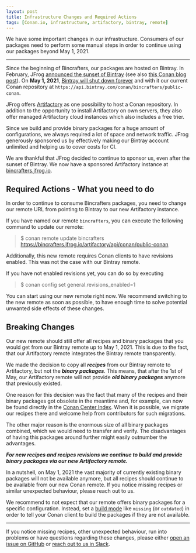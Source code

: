 ```yaml
---
layout: post
title: Infrastructure Changes and Required Actions
tags: [Conan.io, infrastructure, artifactory, bintray, remote]
---
```


We have some important changes in our infrastructure. Consumers of our packages need to perform some manual steps in order to continue using our packages beyond May 1, 2021.

---

Since the beginning of Bincrafters, our packages are hosted on Bintray. In February, JFrog [announced the sunset of Bintray](https://blog.conan.io/2021/02/05/JFrog-announces-sunset-bintray.html) (see also [this Conan blog post](https://blog.conan.io/2021/02/05/JFrog-announces-sunset-bintray.html)). On **May 1, 2021**, [Bintray will shut down forever](https://blog.conan.io/2021/03/31/Bintray-sunset-timeline.html) and with it our current Conan repository at `https://api.bintray.com/conan/bincrafters/public-conan`.

JFrog offers [Artifactory](https://jfrog.com/artifactory/) as one possibility to host a Conan repository. In addition to the opportunity to install Artifactory on own servers, they also offer managed Artifactory cloud instances which also includes a free trier.

Since we build and provide binary packages for a huge amount of configurations, we always required a lot of space and network traffic. JFrog generously sponsored us by effectively making our Bintray account unlimited and helping us to cover costs for CI.

We are thankful that JFrog decided to continue to sponsor us, even after the sunset of Bintray. We now have a sponsored Artifactory instance at [bincrafters.jfrog.io](https://bincrafters.jfrog.io).


## Required Actions - What you need to do

In order to continue to consume Bincrafters packages, you need to change our remote URL from pointing to Bintray to our new Artifactory instance.

If you have named our remote `bincrafters`, you can execute the following command to update our remote:

> $ conan remote update bincrafters https://bincrafters.jfrog.io/artifactory/api/conan/public-conan


Additionally, this new remote requires Conan clients to have revisions enabled. This was not the case with our Bintray remote.

If you have not enabled revisions yet, you can do so by executing

> $ conan config set general.revisions_enabled=1


You can start using our new remote right now. We recommend switching to the new remote as soon as possible, to have enough time to solve potential unwanted side effects of these changes.


## Breaking Changes

Our new remote should still offer all recipes and binary packages that you would get from our Bintray remote up to May 1, 2021. This is due to the fact, that our Artifactory remote integrates the Bintray remote transparently.

We made the decision to copy all _**recipes**_ from our Bintray remote to Artifactory, but not the _**binary packages**_. This means, that after the 1st of May, our Artifactory remote will not provide _**old binary packages**_ anymore that previously existed.

One reason for this decision was the fact that many of the recipes and their binary packages got obsolete in the meantime and, for example, can now be found directly in the [Conan Center Index](https://github.com/conan-io/conan-center-index). When it is possible, we migrate our recipes there and welcome help from contributors for such migrations.

The other major reason is the enormous size of all binary packages combined, which we would need to transfer and verify. The disadvantages of having this packages around further might easily outnumber the advantages.

_**For new recipes and recipes revisions we continue to build and provide binary packages via our new Artifactory remote.**_

In a nutshell, on May 1, 2021 the vast majority of currently existing binary packages will not be available anymore, but all recipes should continue to be available from our new Conan remote. If you notice missing recipes or similar unexpected behaviour, please reach out to us.

We recommend to not expect that our remote offers binary packages for a specific  configuration. Instead, set a [build mode](https://docs.conan.io/en/latest/mastering/policies.html) like `missing` (or `outdated`) in order to tell your Conan client to build the packages if they are not available.

---

If you notice missing recipes, other unexpected behaviour, run into problems or have questions regarding these changes, please either [open an issue on GitHub](https://github.com/bincrafters/community) or [reach out to us in Slack](https://app.slack.com/client/T21Q22G66/C77T8CBFB).
